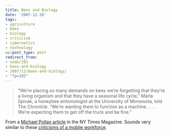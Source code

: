 ```yaml
---
title: Bees and Biology
date: '2007-12-20'
tags:
- agriculture
- bees
- biology
- criticism
- cybernetics
- technology
wp:post_type: post
redirect_from:
- node/192
- bees-and-biology
- 2007/12/bees-and-biology/
- "?p=192"
---
```


>

> “We’re placing so many demands on bees we’re forgetting that they’re a living organism and that they have a seasonal life cycle,” Marla Spivak, a honeybee entomologist at the University of Minnesota, told The Chronicle. “We’re wanting them to function as a machine. . . . We’re expecting them to get off the truck and be fine.”

From a [Michael Pollan article](http://www.nytimes.com/2007/12/16/magazine/16wwln-lede-t.html?pagewanted=1&ref=magazine) in the NY Times Magazine. Sounds very similar to these [criticisms of a mobile workforce](http://island94.org/node/176).
